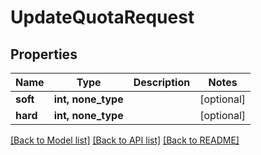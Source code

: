 # UpdateQuotaRequest


## Properties

Name | Type | Description | Notes
------------ | ------------- | ------------- | -------------
**soft** | **int, none_type** |  | [optional] 
**hard** | **int, none_type** |  | [optional] 

[[Back to Model list]](../README.md#models) [[Back to API list]](../README.md#api-endpoints) [[Back to README]](../README.md)


